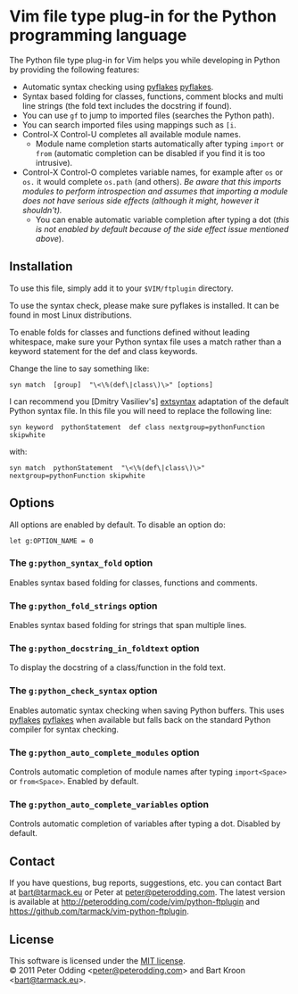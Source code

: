 # Vim file type plug-in for the Python programming language

The Python file type plug-in for Vim helps you while developing in Python by providing the following features:

 * Automatic syntax checking using [pyflakes] [pyflakes].
 * Syntax based folding for classes, functions, comment blocks and multi line strings (the fold text includes the docstring if found).
 * You can use `gf` to jump to imported files (searches the Python path).
 * You can search imported files using mappings such as `[i`.
 * Control-X Control-U completes all available module names.
   * Module name completion starts automatically after typing `import` or `from` (automatic completion can be disabled if you find it is too intrusive).
 * Control-X Control-O completes variable names, for example after `os` or `os.` it would complete `os.path` (and others). *Be aware that this imports modules to perform introspection and assumes that importing a module does not have serious side effects (although it might, however it shouldn't).*
   * You can enable automatic variable completion after typing a dot (*this is not enabled by default because of the side effect issue mentioned above*).

## Installation

To use this file, simply add it to your `$VIM/ftplugin` directory. 

To use the syntax check, please make sure pyflakes is installed. It can be found in most Linux distributions.

To enable folds for classes and functions defined without leading whitespace, make sure your Python syntax file uses a match rather than a keyword statement for the def and class keywords.

Change the line to say something like:

    syn match  [group]  "\<\%(def\|class\)\>" [options]

I can recommend you [Dmitry Vasiliev's] [extsyntax] adaptation of the default Python syntax file. In this file you will need to replace the following line:

    syn keyword  pythonStatement  def class nextgroup=pythonFunction skipwhite

with:

    syn match  pythonStatement  "\<\%(def\|class\)\>" nextgroup=pythonFunction skipwhite

## Options

All options are enabled by default. To disable an option do:

    let g:OPTION_NAME = 0

### The `g:python_syntax_fold` option

Enables syntax based folding for classes, functions and comments.

### The `g:python_fold_strings` option

Enables syntax based folding for strings that span multiple lines.

### The `g:python_docstring_in_foldtext` option

To display the docstring of a class/function in the fold text.

### The `g:python_check_syntax` option

Enables automatic syntax checking when saving Python buffers. This uses [pyflakes] [pyflakes] when available but falls back on the standard Python compiler for syntax checking.

### The `g:python_auto_complete_modules` option

Controls automatic completion of module names after typing `import<Space>` or `from<Space>`. Enabled by default.

### The `g:python_auto_complete_variables` option

Controls automatic completion of variables after typing a dot. Disabled by default.

## Contact

If you have questions, bug reports, suggestions, etc. you can contact Bart at <bart@tarmack.eu> or Peter at <peter@peterodding.com>. The latest version is available at <http://peterodding.com/code/vim/python-ftplugin> and <https://github.com/tarmack/vim-python-ftplugin>.

## License

This software is licensed under the [MIT license](http://en.wikipedia.org/wiki/MIT_License).  
© 2011 Peter Odding &lt;<peter@peterodding.com>&gt; and Bart Kroon &lt;<bart@tarmack.eu>&gt;.


[pyflakes]: http://pypi.python.org/pypi/pyflakes
[extsyntax]: http://www.vim.org/scripts/script.php?script_id=790
